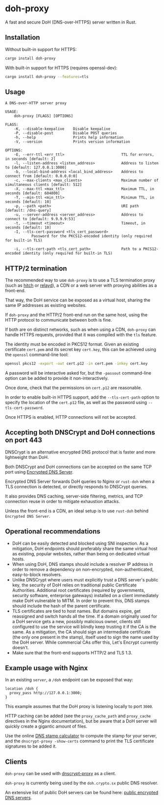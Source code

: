 # doh-proxy

A fast and secure DoH (DNS-over-HTTPS) server written in Rust.

## Installation

Without built-in support for HTTPS:

```sh
cargo install doh-proxy
```

With built-in support for HTTPS (requires openssl-dev):

```sh
cargo install doh-proxy --features=tls
```

## Usage

```text
A DNS-over-HTTP server proxy

USAGE:
    doh-proxy [FLAGS] [OPTIONS]

FLAGS:
    -K, --disable-keepalive    Disable keepalive
    -P, --disable-post         Disable POST queries
    -h, --help                 Prints help information
    -V, --version              Prints version information

OPTIONS:
    -E, --err-ttl <err_ttl>                          TTL for errors, in seconds [default: 2]
    -l, --listen-address <listen_address>            Address to listen to [default: 127.0.0.1:3000]
    -b, --local-bind-address <local_bind_address>    Address to connect from [default: 0.0.0.0:0]
    -c, --max-clients <max_clients>                  Maximum number of simultaneous clients [default: 512]
    -X, --max-ttl <max_ttl>                          Maximum TTL, in seconds [default: 604800]
    -T, --min-ttl <min_ttl>                          Minimum TTL, in seconds [default: 10]
    -p, --path <path>                                URI path [default: /dns-query]
    -u, --server-address <server_address>            Address to connect to [default: 9.9.9.9:53]
    -t, --timeout <timeout>                          Timeout, in seconds [default: 10]
    -I, --tls-cert-password <tls_cert_password>
            Password for the PKCS12-encoded identity (only required for built-in TLS)

    -i, --tls-cert-path <tls_cert_path>              Path to a PKCS12-encoded identity (only required for built-in TLS)
```

## HTTP/2 termination

The recommended way to use `doh-proxy` is to use a TLS termination proxy (such as [hitch](https://github.com/varnish/hitch) or [relayd](https://bsd.plumbing/about.html)), a CDN or a web server with proxying abilities as a front-end.

That way, the DoH service can be exposed as a virtual host, sharing the same IP addresses as existing websites.

If `doh-proxy` and the HTTP/2 front-end run on the same host, using the HTTP protocol to communicate between both is fine.

If both are on distinct networks, such as when using a CDN, `doh-proxy` can handle HTTPS requests, provided that it was compiled with the `tls` feature.

The identity must be encoded in PKCS12 format. Given an existing certificate `cert.pem` and its secret key `cert.key`, this can be achieved using the `openssl` command-line tool:

```sh
openssl pkcs12 -export -out cert.p12 -in cert.pem -inkey cert.key
```

A password will be interactive asked for, but the `-passout` command-line option can be added to provide it non-interactively.

Once done, check that the permissions on `cert.p12` are reasonable.

In order to enable built-in HTTPS support, add the `--tls-cert-path` option to specify the location of the `cert.p12` file, as well as the password using `--tls-cert-password`.

Once HTTPS is enabled, HTTP connections will not be accepted.

## Accepting both DNSCrypt and DoH connections on port 443

DNSCrypt is an alternative encrypted DNS protocol that is faster and more lightweight than DoH.

Both DNSCrypt and DoH connections can be accepted on the same TCP port using [Encrypted DNS Server](https://github.com/jedisct1/encrypted-dns-server).

Encrypted DNS Server forwards DoH queries to Nginx or `rust-doh` when a TLS connection is detected, or directly responds to DNSCrypt queries.

It also provides DNS caching, server-side filtering, metrics, and TCP connection reuse in order to mitigate exhaustion attacks.

Unless the front-end is a CDN, an ideal setup is to use `rust-doh` behind `Encrypted DNS Server`.

## Operational recommendations

* DoH can be easily detected and blocked using SNI inspection. As a mitigation, DoH endpoints should preferably share the same virtual host as existing, popular websites, rather than being on dedicated virtual hosts.
* When using DoH, DNS stamps should include a resolver IP address in order to remove a dependency on non-encrypted, non-authenticated, easy-to-block resolvers.
* Unlike DNSCrypt where users must explicitly trust a DNS server's public key, the security of DoH relies on traditional public Certificate Authorities. Additional root certificates (required by governments, security software, enterprise gateways) installed on a client immediately make DoH vulnerable to MITM. In order to prevent this, DNS stamps should include the hash of the parent certificate.
* TLS certificates are tied to host names. But domains expire, get reassigned and switch hands all the time. If a domain originally used for a DoH service gets a new, possibly malicious owner, clients still configured to use the service will blindly keep trusting it if the CA is the same. As a mitigation, the CA should sign an intermediate certificate (the only one present in the stamp), itself used to sign the name used by the DoH server. While commercial CAs offer this, Let's Encrypt currently doesn't.
* Make sure that the front-end supports HTTP/2 and TLS 1.3.

## Example usage with Nginx

In an existing `server`, a `/doh` endpoint can be exposed that way:

```text
location /doh {
  proxy_pass http://127.0.0.1:3000;
}
```

This example assumes that the DoH proxy is listening locally to port `3000`.

HTTP caching can be added (see the `proxy_cache_path` and `proxy_cache` directives in the Nginx documentation), but be aware that a DoH server will quickly create a gigantic amount of files.

Use the online [DNS stamp calculator](https://dnscrypt.info/stamps/) to compute the stamp for your server, and the `dnscrypt-proxy -show-certs` command to print the TLS certificate signatures to be added it.

## Clients

`doh-proxy` can be used with [dnscrypt-proxy](https://github.com/jedisct1/dnscrypt-proxy)
as a client.

`doh-proxy` is currently being used by the `doh.crypto.sx` public DNS resolver.

An extensive list of public DoH servers can be found here: [public encrypted DNS servers](https://github.com/DNSCrypt/dnscrypt-resolvers/blob/master/v2/public-resolvers.md).

